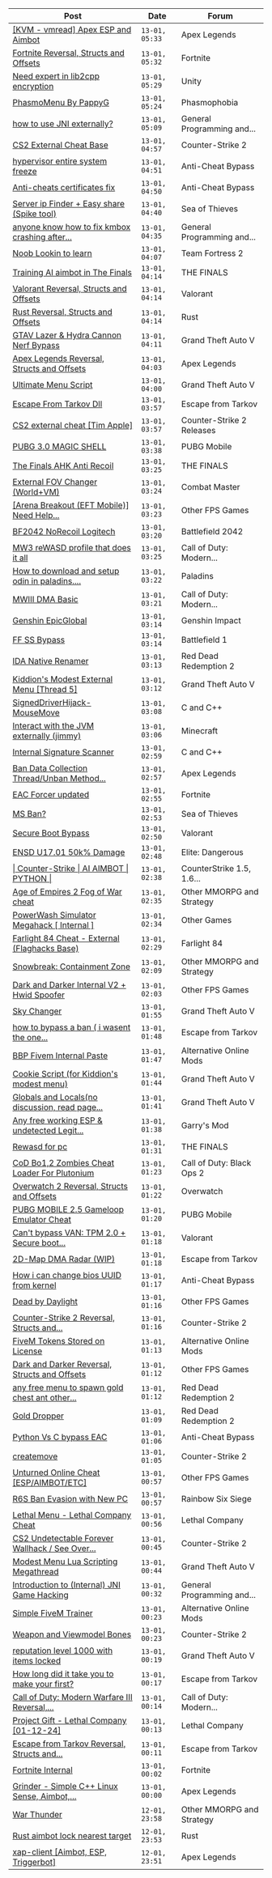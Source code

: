 |Post|Date|Forum|
|----|----|-----|
|[\[KVM - vmread\] Apex ESP and Aimbot](https://www.unknowncheats.me/forum/apex-legends/406426-kvm-vmread-apex-esp-aimbot.html)|`13-01, 05:33`|Apex Legends|
|[Fortnite Reversal, Structs and Offsets](https://www.unknowncheats.me/forum/fortnite/235061-fortnite-reversal-structs-offsets.html)|`13-01, 05:32`|Fortnite|
|[Need expert in lib2cpp encryption](https://www.unknowncheats.me/forum/unity/616462-expert-lib2cpp-encryption.html)|`13-01, 05:29`|Unity|
|[PhasmoMenu By PappyG](https://www.unknowncheats.me/forum/phasmophobia/485776-phasmomenu-pappyg.html)|`13-01, 05:24`|Phasmophobia|
|[how to use JNI externally?](https://www.unknowncheats.me/forum/general-programming-and-reversing/619216-jni-externally.html)|`13-01, 05:09`|General Programming and...|
|[CS2 External Cheat Base](https://www.unknowncheats.me/forum/counter-strike-2-a/619124-cs2-external-cheat-base.html)|`13-01, 04:57`|Counter-Strike 2|
|[hypervisor entire system freeze](https://www.unknowncheats.me/forum/anti-cheat-bypass/619215-hypervisor-entire-system-freeze.html)|`13-01, 04:51`|Anti-Cheat Bypass|
|[Anti-cheats certificates fix](https://www.unknowncheats.me/forum/anti-cheat-bypass/619122-anti-cheats-certificates-fix.html)|`13-01, 04:50`|Anti-Cheat Bypass|
|[Server ip Finder + Easy share (Spike tool)](https://www.unknowncheats.me/forum/sea-of-thieves/616337-server-ip-finder-easy-share-spike-tool.html)|`13-01, 04:40`|Sea of Thieves|
|[anyone know how to fix kmbox crashing after...](https://www.unknowncheats.me/forum/general-programming-and-reversing/619091-fix-kmbox-crashing-450fps.html)|`13-01, 04:35`|General Programming and...|
|[Noob Lookin to learn](https://www.unknowncheats.me/forum/team-fortress-2-a/619143-noob-lookin-learn.html)|`13-01, 04:07`|Team Fortress 2|
|[Training AI aimbot in The Finals](https://www.unknowncheats.me/forum/the-finals/616898-training-ai-aimbot-finals.html)|`13-01, 04:14`|THE FINALS|
|[Valorant Reversal, Structs and Offsets](https://www.unknowncheats.me/forum/valorant/385792-valorant-reversal-structs-offsets.html)|`13-01, 04:14`|Valorant|
|[Rust Reversal, Structs and Offsets](https://www.unknowncheats.me/forum/rust/164256-rust-reversal-structs-offsets.html)|`13-01, 04:14`|Rust|
|[GTAV Lazer & Hydra Cannon Nerf Bypass](https://www.unknowncheats.me/forum/grand-theft-auto-v/591199-gtav-lazer-hydra-cannon-nerf-bypass.html)|`13-01, 04:11`|Grand Theft Auto V|
|[Apex Legends Reversal, Structs and Offsets](https://www.unknowncheats.me/forum/apex-legends/319804-apex-legends-reversal-structs-offsets.html)|`13-01, 04:03`|Apex Legends|
|[Ultimate Menu Script](https://www.unknowncheats.me/forum/grand-theft-auto-v/565688-ultimate-menu-script.html)|`13-01, 04:00`|Grand Theft Auto V|
|[Escape From Tarkov Dll](https://www.unknowncheats.me/forum/escape-from-tarkov/618795-escape-tarkov-dll.html)|`13-01, 03:57`|Escape from Tarkov|
|[CS2 external cheat \[Tim Apple\]](https://www.unknowncheats.me/forum/counter-strike-2-releases/609206-cs2-external-cheat-tim-apple.html)|`13-01, 03:57`|Counter-Strike 2 Releases|
|[PUBG 3.0 MAGIC SHELL](https://www.unknowncheats.me/forum/pubg-mobile/618808-pubg-3-0-magic-shell.html)|`13-01, 03:38`|PUBG Mobile|
|[The Finals AHK Anti Recoil](https://www.unknowncheats.me/forum/the-finals/616379-finals-ahk-anti-recoil.html)|`13-01, 03:25`|THE FINALS|
|[External FOV Changer (World+VM)](https://www.unknowncheats.me/forum/combat-master/604224-external-fov-changer-world-vm.html)|`13-01, 03:24`|Combat Master|
|[\[Arena Breakout (EFT Mobile)\] Need Help...](https://www.unknowncheats.me/forum/other-fps-games/609705-arena-breakout-eft-mobile-help-dumping-emulator-bypass.html)|`13-01, 03:23`|Other FPS Games|
|[BF2042 NoRecoil Logitech](https://www.unknowncheats.me/forum/battlefield-2042-a/614573-bf2042-norecoil-logitech.html)|`13-01, 03:20`|Battlefield 2042|
|[MW3 reWASD profile that does it all](https://www.unknowncheats.me/forum/call-of-duty-modern-warfare-iii/618640-mw3-rewasd-profile.html)|`13-01, 03:25`|Call of Duty: Modern...|
|[How to download and setup odin in paladins....](https://www.unknowncheats.me/forum/paladins/601254-download-setup-odin-paladins-v6-5-a.html)|`13-01, 03:22`|Paladins|
|[MWIII DMA Basic](https://www.unknowncheats.me/forum/call-of-duty-modern-warfare-iii/619202-mwiii-dma-basic.html)|`13-01, 03:21`|Call of Duty: Modern...|
|[Genshin EpicGlobal](https://www.unknowncheats.me/forum/genshin-impact/489622-genshin-epicglobal.html)|`13-01, 03:14`|Genshin Impact|
|[FF SS Bypass](https://www.unknowncheats.me/forum/battlefield-1-a/613268-ff-ss-bypass.html)|`13-01, 03:14`|Battlefield 1|
|[IDA Native Renamer](https://www.unknowncheats.me/forum/red-dead-redemption-2-a/619201-ida-native-renamer.html)|`13-01, 03:13`|Red Dead Redemption 2|
|[Kiddion's Modest External Menu \[Thread 5\]](https://www.unknowncheats.me/forum/grand-theft-auto-v/576854-kiddions-modest-external-menu-thread-5-a.html)|`13-01, 03:12`|Grand Theft Auto V|
|[SignedDriverHijack-MouseMove](https://www.unknowncheats.me/forum/c-and-c-/618097-signeddriverhijack-mousemove.html)|`13-01, 03:08`|C and C++|
|[Interact with the JVM externally (jimmy)](https://www.unknowncheats.me/forum/minecraft/434100-interact-jvm-externally-jimmy.html)|`13-01, 03:06`|Minecraft|
|[Internal Signature Scanner](https://www.unknowncheats.me/forum/c-and-c-/618693-internal-signature-scanner.html)|`13-01, 02:59`|C and C++|
|[Ban Data Collection Thread/Unban Method...](https://www.unknowncheats.me/forum/apex-legends/507478-ban-data-collection-thread-unban-method-discussion.html)|`13-01, 02:57`|Apex Legends|
|[EAC Forcer updated](https://www.unknowncheats.me/forum/fortnite/618836-eac-forcer-updated.html)|`13-01, 02:55`|Fortnite|
|[MS Ban?](https://www.unknowncheats.me/forum/sea-of-thieves/619178-ms-ban.html)|`13-01, 02:53`|Sea of Thieves|
|[Secure Boot Bypass](https://www.unknowncheats.me/forum/valorant/618547-secure-boot-bypass.html)|`13-01, 02:50`|Valorant|
|[ENSD U17.01 50k% Damage](https://www.unknowncheats.me/forum/elite-dangerous/615946-ensd-u17-01-50k-damage.html)|`13-01, 02:48`|Elite: Dangerous|
|[\| Counter-Strike \| AI AIMBOT \| PYTHON \|](https://www.unknowncheats.me/forum/counterstrike-1-5-1-6-and-mods/618606-counter-strike-ai-aimbot-python.html)|`13-01, 02:38`|CounterStrike 1.5, 1.6...|
|[Age of Empires 2 Fog of War cheat](https://www.unknowncheats.me/forum/other-mmorpg-and-strategy/618533-age-empires-2-fog-war-cheat.html)|`13-01, 02:35`|Other MMORPG and Strategy|
|[PowerWash Simulator Megahack \[ Internal \]](https://www.unknowncheats.me/forum/other-games/618588-powerwash-simulator-megahack-internal.html)|`13-01, 02:34`|Other Games|
|[Farlight 84 Cheat - External (Flaghacks Base)](https://www.unknowncheats.me/forum/farlight-84-a/611333-farlight-84-cheat-external-flaghacks-base.html)|`13-01, 02:29`|Farlight 84|
|[Snowbreak: Containment Zone](https://www.unknowncheats.me/forum/other-mmorpg-and-strategy/618842-snowbreak-containment-zone.html)|`13-01, 02:09`|Other MMORPG and Strategy|
|[Dark and Darker Internal V2 + Hwid Spoofer](https://www.unknowncheats.me/forum/other-fps-games/618587-dark-darker-internal-v2-hwid-spoofer.html)|`13-01, 02:03`|Other FPS Games|
|[Sky Changer](https://www.unknowncheats.me/forum/grand-theft-auto-v/618902-sky-changer.html)|`13-01, 01:55`|Grand Theft Auto V|
|[how to bypass a ban ( i wasent the one...](https://www.unknowncheats.me/forum/escape-from-tarkov/619082-bypass-ban-wasent-cheating.html)|`13-01, 01:48`|Escape from Tarkov|
|[BBP Fivem Internal Paste](https://www.unknowncheats.me/forum/alternative-online-mods/618446-bbp-fivem-internal-paste.html)|`13-01, 01:47`|Alternative Online Mods|
|[Cookie Script (for Kiddion's modest menu)](https://www.unknowncheats.me/forum/grand-theft-auto-v/618283-cookie-script-kiddions-modest-menu.html)|`13-01, 01:44`|Grand Theft Auto V|
|[Globals and Locals(no discussion, read page...](https://www.unknowncheats.me/forum/grand-theft-auto-v/500059-globals-locals-discussion-read-page-1-a.html)|`13-01, 01:41`|Grand Theft Auto V|
|[Any free working ESP & undetected Legit...](https://www.unknowncheats.me/forum/garry-s-mod/617779-free-esp-undetected-legit-aimbot-cheat-gmod.html)|`13-01, 01:38`|Garry's Mod|
|[Rewasd for pc](https://www.unknowncheats.me/forum/the-finals/618344-rewasd-pc.html)|`13-01, 01:31`|THE FINALS|
|[CoD Bo1,2 Zombies Cheat Loader For Plutonium](https://www.unknowncheats.me/forum/call-of-duty-black-ops-2-a/618441-cod-bo1-2-zombies-cheat-loader-plutonium.html)|`13-01, 01:23`|Call of Duty: Black Ops 2|
|[Overwatch 2 Reversal, Structs and Offsets](https://www.unknowncheats.me/forum/overwatch/516727-overwatch-2-reversal-structs-offsets.html)|`13-01, 01:22`|Overwatch|
|[PUBG MOBILE 2.5 Gameloop Emulator Cheat](https://www.unknowncheats.me/forum/pubg-mobile/576303-pubg-mobile-2-5-gameloop-emulator-cheat.html)|`13-01, 01:20`|PUBG Mobile|
|[Can't bypass VAN: TPM 2.0 + Secure boot...](https://www.unknowncheats.me/forum/valorant/618755-cant-bypass-van-tpm-2-0-secure-boot-enabled.html)|`13-01, 01:18`|Valorant|
|[2D-Map DMA Radar (WIP)](https://www.unknowncheats.me/forum/escape-from-tarkov/482418-2d-map-dma-radar-wip.html)|`13-01, 01:18`|Escape from Tarkov|
|[How i can change bios UUID from kernel](https://www.unknowncheats.me/forum/anti-cheat-bypass/619190-change-bios-uuid-kernel.html)|`13-01, 01:17`|Anti-Cheat Bypass|
|[Dead by Daylight](https://www.unknowncheats.me/forum/other-fps-games/178856-dead-daylight.html)|`13-01, 01:16`|Other FPS Games|
|[Counter-Strike 2 Reversal, Structs and...](https://www.unknowncheats.me/forum/counter-strike-2-a/576077-counter-strike-2-reversal-structs-offsets.html)|`13-01, 01:16`|Counter-Strike 2|
|[FiveM Tokens Stored on License](https://www.unknowncheats.me/forum/alternative-online-mods/619050-fivem-tokens-stored-license.html)|`13-01, 01:13`|Alternative Online Mods|
|[Dark and Darker Reversal, Structs and Offsets](https://www.unknowncheats.me/forum/other-fps-games/562724-dark-darker-reversal-structs-offsets.html)|`13-01, 01:12`|Other FPS Games|
|[any free menu to spawn gold chest ant other...](https://www.unknowncheats.me/forum/red-dead-redemption-2-a/611609-free-menu-spawn-gold-chest-ant.html)|`13-01, 01:12`|Red Dead Redemption 2|
|[Gold Dropper](https://www.unknowncheats.me/forum/red-dead-redemption-2-a/567212-gold-dropper.html)|`13-01, 01:09`|Red Dead Redemption 2|
|[Python Vs C bypass EAC](https://www.unknowncheats.me/forum/anti-cheat-bypass/619125-python-vs-bypass-eac.html)|`13-01, 01:06`|Anti-Cheat Bypass|
|[createmove](https://www.unknowncheats.me/forum/counter-strike-2-a/618867-createmove.html)|`13-01, 01:05`|Counter-Strike 2|
|[Unturned Online Cheat \[ESP/AIMBOT/ETC\]](https://www.unknowncheats.me/forum/other-fps-games/618970-unturned-online-cheat-esp-aimbot-etc.html)|`13-01, 00:57`|Other FPS Games|
|[R6S Ban Evasion with New PC](https://www.unknowncheats.me/forum/rainbow-six-siege/619177-r6s-ban-evasion-pc.html)|`13-01, 00:57`|Rainbow Six Siege|
|[Lethal Menu - Lethal Company Cheat](https://www.unknowncheats.me/forum/lethal-company/615575-lethal-menu-lethal-company-cheat.html)|`13-01, 00:56`|Lethal Company|
|[CS2 Undetectable Forever Wallhack / See Over...](https://www.unknowncheats.me/forum/counter-strike-2-a/618768-cs2-undetectable-forever-wallhack-smoke.html)|`13-01, 00:45`|Counter-Strike 2|
|[Modest Menu Lua Scripting Megathread](https://www.unknowncheats.me/forum/grand-theft-auto-v/463868-modest-menu-lua-scripting-megathread.html)|`13-01, 00:44`|Grand Theft Auto V|
|[Introduction to (Internal) JNI Game Hacking](https://www.unknowncheats.me/forum/general-programming-and-reversing/574869-introduction-internal-jni-game-hacking.html)|`13-01, 00:32`|General Programming and...|
|[Simple FiveM Trainer](https://www.unknowncheats.me/forum/alternative-online-mods/618299-simple-fivem-trainer.html)|`13-01, 00:23`|Alternative Online Mods|
|[Weapon and Viewmodel Bones](https://www.unknowncheats.me/forum/counter-strike-2-a/619185-weapon-viewmodel-bones.html)|`13-01, 00:23`|Counter-Strike 2|
|[reputation level 1000 with items locked](https://www.unknowncheats.me/forum/grand-theft-auto-v/619168-reputation-level-1000-items-locked.html)|`13-01, 00:19`|Grand Theft Auto V|
|[How long did it take you to make your first?](https://www.unknowncheats.me/forum/escape-from-tarkov/619130-how-long-did-it-take-you-to-make-your-first.html)|`13-01, 00:17`|Escape from Tarkov|
|[Call of Duty: Modern Warfare III Reversal,...](https://www.unknowncheats.me/forum/call-of-duty-modern-warfare-iii/605287-call-duty-modern-warfare-iii-reversal-structs-offsets.html)|`13-01, 00:14`|Call of Duty: Modern...|
|[Project Gift - Lethal Company \[01-12-24\]](https://www.unknowncheats.me/forum/lethal-company/618576-project-gift-lethal-company-01-12-24-a.html)|`13-01, 00:13`|Lethal Company|
|[Escape from Tarkov Reversal, Structs and...](https://www.unknowncheats.me/forum/escape-from-tarkov/226519-escape-tarkov-reversal-structs-offsets.html)|`13-01, 00:11`|Escape from Tarkov|
|[Fortnite Internal](https://www.unknowncheats.me/forum/fortnite/618060-fortnite-internal.html)|`13-01, 00:02`|Fortnite|
|[Grinder - Simple C++ Linux Sense, Aimbot,...](https://www.unknowncheats.me/forum/apex-legends/605888-grinder-simple-linux-sense-aimbot-triggerbot.html)|`13-01, 00:00`|Apex Legends|
|[War Thunder](https://www.unknowncheats.me/forum/other-mmorpg-and-strategy/85949-war-thunder.html)|`12-01, 23:58`|Other MMORPG and Strategy|
|[Rust aimbot lock nearest target](https://www.unknowncheats.me/forum/rust/618983-rust-aimbot-lock-nearest-target.html)|`12-01, 23:53`|Rust|
|[xap-client \[Aimbot, ESP, Triggerbot\]](https://www.unknowncheats.me/forum/apex-legends/606842-xap-client-aimbot-esp-triggerbot.html)|`12-01, 23:51`|Apex Legends|
